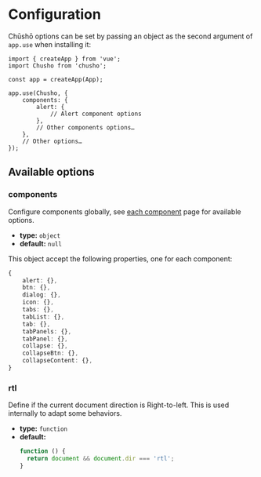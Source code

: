 # Configuration

Chūshō options can be set by passing an object as the second argument of `app.use` when installing it:

```js{6-14}
import { createApp } from 'vue';
import Chusho from 'chusho';

const app = createApp(App);

app.use(Chusho, {
    components: {
        alert: {
            // Alert component options
        },
        // Other components options…
    },
    // Other options…
});
```

## Available options

### components

Configure components globally, see [each component](/guide/components) page for available options.

-   **type:** `object`
-   **default:** `null`

This object accept the following properties, one for each component:

```ts
{
    alert: {},
    btn: {},
    dialog: {},
    icon: {},
    tabs: {},
    tabList: {},
    tab: {},
    tabPanels: {},
    tabPanel: {},
    collapse: {},
    collapseBtn: {},
    collapseContent: {},
}
```

### rtl

Define if the current document direction is Right-to-left. This is used internally to adapt some behaviors.

-   **type:** `function`
-   **default:**
    ```js
    function () {
      return document && document.dir === 'rtl';
    }
    ```
